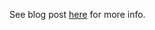 See blog post [here](http://coenraets.org/blog/2015/01/belgian-beer-explorer-with-react-bootstrap-node-js-and-postgres) for more info.